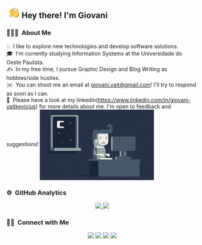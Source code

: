 <!-- ## 👋 &nbsp;Hey there! I'm Giovani -->

<img alt="Night Coding" src="./assets/Hand%20Wave.gif" width='40' align="left"/><h2>Hey there! I'm Giovani</h2>

### 👨🏻‍💻 &nbsp;About Me

💡 &nbsp;I like to explore new technologies and develop software solutions.\
🎓 &nbsp;I'm currently studying Information Systems at the Universidade do Oeste Paulista.\
✍️ &nbsp;In my free time, I pursue Graphic Design and Blog Writing as hobbies/side hustles.\
✉️ &nbsp;You can shoot me an email at giovani.vait@gmail.com! I'll try to respond as soon as I can.\
📄 &nbsp;Please have a look at my linkedin(https://www.linkedin.com/in/giovani-vaitkevicius) for more details about me. I'm open to feedback and suggestions!
<img alt="Night Coding" src="https://raw.githubusercontent.com/gvaitkevicius/gvaitkevicius/master/assets/Night-Coding.gif" align="center"/>





### ⚙️ &nbsp;GitHub Analytics

<p align="center">
<a href="https://github.com/gvaitkevicius">
  <img height="180em" src="https://github-readme-stats-eight-theta.vercel.app/api?username=gvaitkevicius&show_icons=true&theme=algolia&include_all_commits=true&count_private=true"/>
  <img height="180em" src="https://github-readme-stats-eight-theta.vercel.app/api/top-langs/?username=gvaitkevicius&layout=compact&langs_count=8&theme=algolia"/>
</a>
</p>

  
### 🤝🏻 &nbsp;Connect with Me

<p align="center">
<a href="https://www.linkedin.com/in/giovani-vaitkevicius"><img src="https://img.shields.io/badge/-Giovani%20Vaitkevicius-0077B5?style=flat&logo=Linkedin&logoColor=white"/></a>
<a href="mailto:giovani.vait@gmail.com"><img src="https://img.shields.io/badge/-giovani.vait@gmail.com-D14836?style=flat&logo=Gmail&logoColor=white"/></a>
<a href="https://www.instagram.com/giovanivaitkevicius"><img src="https://img.shields.io/badge/-@giovanivaitkevicius-E4405F?style=flat&logo=Instagram&logoColor=white"/></a>
<a href="https://www.facebook.com/GiovaniVAIT"><img src="https://img.shields.io/badge/-@GiovaniVait-1877F2?style=flat&logo=Facebook&logoColor=white"/></a>
</p>

